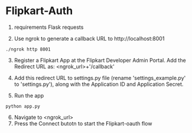 

# Flipkart-Auth

1. requirements
  Flask
  requests
  
2. Use ngrok to generate a callback URL to http://localhost:8001
```
./ngrok http 8001
```
3. Register a Flipkart App at the Flipkart Developer Admin Portal.
  Add the Redirect URL as:
  <ngrok_url>+'/callback'

4. Add this redirect URL to settings.py file (rename 'settings_example.py' to 'settings.py'), along with the Application ID and Application Secret.

5. Run the app
```
python app.py
```

6. Navigate to <ngrok_url>
7. Press the Connect butotn to start the Flipkart-oauth flow
